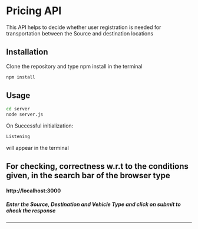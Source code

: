 # Pricing API

This API helps to decide whether user registration is needed for transportation between the Source and destination locations

## Installation

Clone the repository and type npm install in the terminal

```bash
npm install
```

## Usage
```bash
cd server
node server.js
```
On Successful initialization:
```bash
Listening
```
will appear in the terminal

## For checking, correctness w.r.t to the conditions given, in the search bar of the browser type
#### http://localhost:3000
##### Enter the Source, Destination and Vehicle Type and click on submit to check the response
--------------------------------------------------------------------------
 

